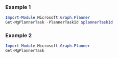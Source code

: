 ### Example 1
```powershell
Import-Module Microsoft.Graph.Planner
Get-MgPlannerTask -PlannerTaskId $plannerTaskId
```
### Example 2
```powershell
Import-Module Microsoft.Graph.Planner
Get-MgPlannerTask
```
